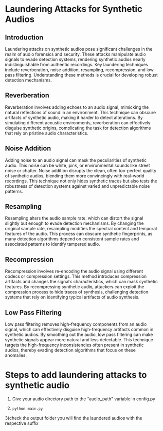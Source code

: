 # Laundering Attacks for Synthetic Audios

## Introduction

Laundering attacks on synthetic audios pose significant challenges in the realm of audio forensics and security. These attacks manipulate audio signals to evade detection systems, rendering synthetic audios nearly indistinguishable from authentic recordings. Key laundering techniques include reverberation, noise addition, resampling, recompression, and low pass filtering. Understanding these methods is crucial for developing robust detection mechanisms.

## Reverberation

Reverberation involves adding echoes to an audio signal, mimicking the natural reflections of sound in an environment. This technique can obscure artifacts of synthetic audio, making it harder to detect alterations. By simulating different acoustic environments, reverberation can effectively disguise synthetic origins, complicating the task for detection algorithms that rely on pristine audio characteristics.

## Noise Addition

Adding noise to an audio signal can mask the peculiarities of synthetic audio. This noise can be white, pink, or environmental sounds like street noise or chatter. Noise addition disrupts the clean, often too-perfect quality of synthetic audios, blending them more convincingly with real-world recordings. This technique not only hides synthetic traces but also tests the robustness of detection systems against varied and unpredictable noise patterns.

## Resampling

Resampling alters the audio sample rate, which can distort the signal slightly but enough to evade detection mechanisms. By changing the original sample rate, resampling modifies the spectral content and temporal features of the audio. This process can obscure synthetic fingerprints, as many detection algorithms depend on consistent sample rates and associated patterns to identify tampered audio.

## Recompression

Recompression involves re-encoding the audio signal using different codecs or compression settings. This method introduces compression artifacts and changes the signal’s characteristics, which can mask synthetic features. By recompressing synthetic audio, attackers can exploit the compression process to hide traces of synthesis, challenging detection systems that rely on identifying typical artifacts of audio synthesis.

## Low Pass Filtering

Low pass filtering removes high-frequency components from an audio signal, which can effectively disguise high-frequency artifacts common in synthetic audios. By smoothing out the audio, low pass filtering can make synthetic signals appear more natural and less detectable. This technique targets the high-frequency inconsistencies often present in synthetic audios, thereby evading detection algorithms that focus on these anomalies.


# Steps to add laundering attacks to synthetic audio

1) Give your audio directory path to the "audio_path" variable in config.py
2) ```bash
   python main.py
3)check the output folder you will find the laundered audios with the respective suffix

